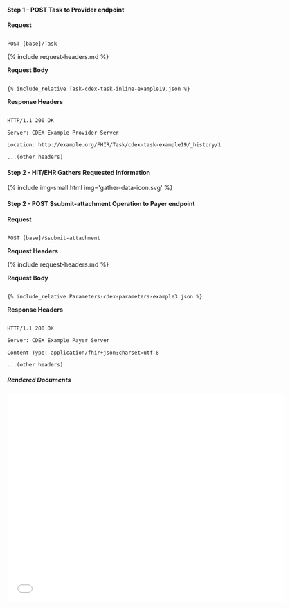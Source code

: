 


#### Step 1 - POST Task to Provider endpoint


**Request**

~~~

POST [base]/Task

~~~


{% include request-headers.md %}


**Request Body**


~~~

{% include_relative Task-cdex-task-inline-example19.json %}

~~~

**Response Headers**

~~~

HTTP/1.1 200 OK

Server: CDEX Example Provider Server

Location: http://example.org/FHIR/Task/cdex-task-example19/_history/1

...(other headers)

~~~


#### Step 2 - HIT/EHR Gathers Requested Information

{% include img-small.html img='gather-data-icon.svg' %}

#### Step 2 - POST $submit-attachment Operation to Payer endpoint

**Request**


~~~

POST [base]/$submit-attachment

~~~


**Request Headers**


{% include request-headers.md %}


**Request Body**


~~~

{% include_relative Parameters-cdex-parameters-example3.json %}

~~~


**Response Headers**


~~~

HTTP/1.1 200 OK

Server: CDEX Example Payer Server

Content-Type: application/fhir+json;charset=utf-8

...(other headers)

~~~


#####  Rendered Documents


<embed  type="application/pdf" frameborder="1" width="640" height="480" src="data:application/pdf;base64,{{site.data.cdex-parameters-example3.parameter[7].part.[2].resource.content[0].attachment.data}}"/>